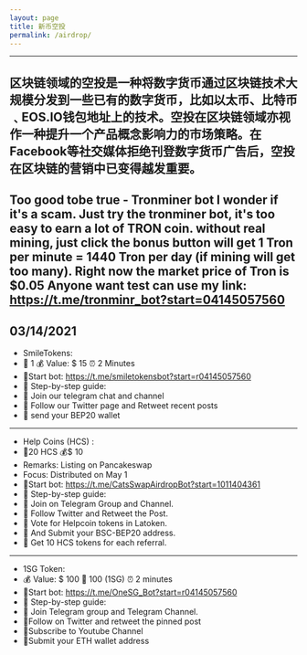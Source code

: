 ```yaml
---
layout: page
title: 新币空投
permalink: /airdrop/
---
```

---

区块链领域的空投是一种将数字货币通过区块链技术大规模分发到一些已有的数字货币，比如以太币、比特币﹑EOS.IO钱包地址上的技术。空投在区块链领域亦视作一种提升一个产品概念影响力的市场策略。在Facebook等社交媒体拒绝刊登数字货币广告后，空投在区块链的营销中已变得越发重要。
---
Too good tobe true - Tronminer bot 
I wonder if it's a scam.
Just try the tronminer bot, it's too easy to earn a lot of TRON coin. without real mining, just click the bonus button will get 1 Tron per minute = 1440 Tron per day (if mining will get too many). Right now the market price of Tron is $0.05
Anyone want test can use my link: 
https://t.me/tronminr_bot?start=04145057560
---
03/14/2021
---
- SmileTokens: 
- 💸 1 💰 Value: $ 15     ⏰ 2 Minutes
- 🤖Start bot: https://t.me/smiletokensbot?start=r04145057560
- 📖 Step-by-step guide:
- 🔹️ Join our telegram chat and channel
- 🔹️ Follow our Twitter page and Retweet recent posts
- 🔹️ send your BEP20 wallet
---
- Help Coins (HCS) :
- 💸20 HCS   💰$ 10
- Remarks: Listing on Pancakeswap
- Focus: Distributed on May 1
- 🤖Start bot: https://t.me/CatsSwapAirdropBot?start=1011404361
- 📖 Step-by-step guide:
- 🔹 Join on Telegram Group and Channel.
- 🔹 Follow Twitter and Retweet the Post.
- 🔹 Vote for Helpcoin tokens in Latoken.
- 🔹 And Submit your BSC-BEP20 address.
- 🔹 Get 10 HCS tokens for each referral.
---
- 1SG Token:
- 💰 Value: $ 100 💸 100 (1SG) ⏰ 2 minutes
- 🤖Start bot: https://t.me/OneSG_Bot?start=r04145057560
- 📖 Step-by-step guide:
- 🔹 Join Telegram group and Telegram Channel.
- 🔹Follow on Twitter and retweet the pinned post
- 🔹Subscribe to Youtube Channel
- 🔹Submit your ETH wallet address
